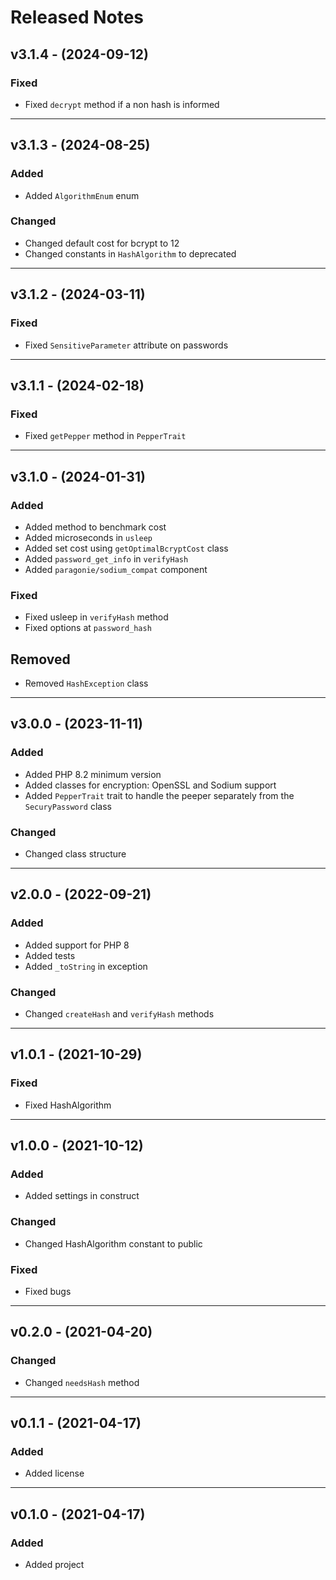 # Released Notes

## v3.1.4 - (2024-09-12)

### Fixed

- Fixed `decrypt` method if a non hash is informed

-----------------------------------------------------------

## v3.1.3 - (2024-08-25)

### Added

- Added `AlgorithmEnum` enum

### Changed

- Changed default cost for bcrypt to 12
- Changed constants in `HashAlgorithm` to deprecated

-----------------------------------------------------------

## v3.1.2 - (2024-03-11)

### Fixed

- Fixed `SensitiveParameter` attribute on passwords

-----------------------------------------------------------

## v3.1.1 - (2024-02-18)

### Fixed

- Fixed `getPepper` method in `PepperTrait`

-----------------------------------------------------------

## v3.1.0 - (2024-01-31)

### Added

- Added method to benchmark cost
- Added microseconds in `usleep`
- Added set cost using `getOptimalBcryptCost` class
- Added `password_get_info` in `verifyHash`
- Added `paragonie/sodium_compat` component

### Fixed

- Fixed usleep in `verifyHash` method
- Fixed options at `password_hash`

## Removed

- Removed `HashException` class

-----------------------------------------------------------

## v3.0.0 - (2023-11-11)

### Added

- Added PHP 8.2 minimum version
- Added classes for encryption: OpenSSL and Sodium support
- Added `PepperTrait` trait to handle the peeper separately from the `SecuryPassword` class

### Changed

- Changed class structure

-----------------------------------------------------------

## v2.0.0 - (2022-09-21)

### Added

- Added support for PHP 8
- Added tests
- Added `_toString` in exception

### Changed

- Changed `createHash` and `verifyHash` methods

-----------------------------------------------------------

## v1.0.1 - (2021-10-29)

### Fixed

- Fixed HashAlgorithm

-----------------------------------------------------------

## v1.0.0 - (2021-10-12)

### Added

- Added settings in construct

### Changed

- Changed HashAlgorithm constant to public

### Fixed

- Fixed bugs

-----------------------------------------------------------

## v0.2.0 - (2021-04-20)

### Changed

- Changed `needsHash` method

-----------------------------------------------------------
## v0.1.1 - (2021-04-17)

### Added

- Added license

-----------------------------------------------------------
## v0.1.0 - (2021-04-17)

### Added

- Added project
